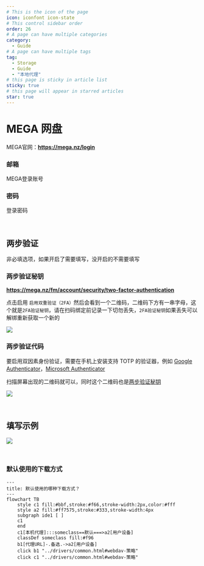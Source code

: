 ```yaml
---
# This is the icon of the page
icon: iconfont icon-state
# This control sidebar order
order: 26
# A page can have multiple categories
category:
  - Guide
# A page can have multiple tags
tag:
  - Storage
  - Guide
  - "本地代理"
# this page is sticky in article list
sticky: true
# this page will appear in starred articles
star: true
---
```


# MEGA 网盘

MEGA官网：**https://mega.nz/login**

### **邮箱**

MEGA登录账号

### **密码**

登录密码

<br/>



## **两步验证**

非必填选项，如果开启了需要填写，没开启的不需要填写

### **两步验证秘钥**

**https://mega.nz/fm/account/security/two-factor-authentication**

点击启用 `启用双重验证（2FA）`然后会看到一个二维码，二维码下方有一串字母，这个就是`2FA验证秘钥`，请在扫码绑定前记录一下切勿丢失，`2FA验证秘钥`如果丢失可以解绑重新获取一个新的

![](/img/drivers/mega/mega_2fa.png)

### **两步验证代码**

要启用双因素身份验证，需要在手机上安装支持 TOTP 的验证器，例如 [Google Authenticator](https://play.google.com/store/apps/details?id=com.google.android.apps.authenticator2)，[Microsoft Authenticator](https://support.microsoft.com/zh-cn/account-billing/%E4%B8%8B%E8%BD%BD%E5%B9%B6%E5%AE%89%E8%A3%85microsoft-authenticator%E5%BA%94%E7%94%A8-351498fc-850a-45da-b7b6-27e523b8702a)

扫描屏幕出现的二维码就可以，同时这个二维码也是[两步验证秘钥](#两步验证秘钥)

![](/img/drivers/mega/mega_2fa_code.png)

<br/>



## **填写示例**

![](/img/drivers/mega/mega_add.png)

<br/>



### **默认使用的下载方式**


```mermaid
---
title: 默认使用的哪种下载方式？
---
flowchart TB
    style c1 fill:#bbf,stroke:#f66,stroke-width:2px,color:#fff
    style a2 fill:#ff7575,stroke:#333,stroke-width:4px
    subgraph ide1 [ ]
    c1
    end
    c1[本机代理]:::someclass==默认===>a2[用户设备]
    classDef someclass fill:#f96
    b1[代理URL]-.备选.->a2[用户设备]
    click b1 "../drivers/common.html#webdav-策略"
    click c1 "../drivers/common.html#webdav-策略"
```